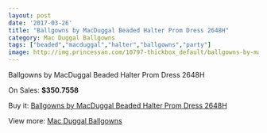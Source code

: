 ```yaml
---
layout: post
date: '2017-03-26'
title: "Ballgowns by MacDuggal Beaded Halter Prom Dress 2648H"
category: Mac Duggal Ballgowns
tags: ["beaded","macduggal","halter","ballgowns","party"]
image: http://img.princessan.com/10797-thickbox_default/ballgowns-by-macduggal-beaded-halter-prom-dress-2648h.jpg
---
```

Ballgowns by MacDuggal Beaded Halter Prom Dress 2648H

On Sales: **$350.7558**
<a href="https://www.princessan.com/en/mac-duggal-ballgowns/4794-ballgowns-by-macduggal-beaded-halter-prom-dress-2648h.html"><amp-img layout="responsive" width="600" height="600" src="//img.princessan.com/10797-thickbox_default/ballgowns-by-macduggal-beaded-halter-prom-dress-2648h.jpg" alt="Ballgowns by MacDuggal Beaded Halter Prom Dress 2648H 0" /></a>

Buy it: [Ballgowns by MacDuggal Beaded Halter Prom Dress 2648H](https://www.princessan.com/en/mac-duggal-ballgowns/4794-ballgowns-by-macduggal-beaded-halter-prom-dress-2648h.html "Ballgowns by MacDuggal Beaded Halter Prom Dress 2648H")

View more: [Mac Duggal Ballgowns](https://www.princessan.com/en/36-mac-duggal-ballgowns "Mac Duggal Ballgowns")
